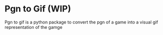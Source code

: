 # Pgn to Gif (WIP)

Pgn to gif is a python package to convert the pgn of a game into a visual gif representation of the gamge
